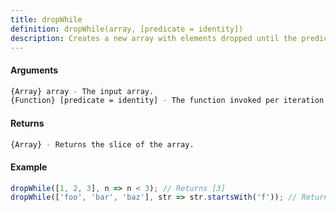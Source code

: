 ```yaml
---
title: dropWhile
definition: dropWhile(array, [predicate = identity])
description: Creates a new array with elements dropped until the predicate returns false.
---
```



#### Arguments


```bash
{Array} array - The input array.
{Function} [predicate = identity] - The function invoked per iteration.
```


#### Returns


```bash
{Array} - Returns the slice of the array.
```


#### Example


```ts
dropWhile([1, 2, 3], n => n < 3); // Returns [3]
dropWhile(['foo', 'bar', 'baz'], str => str.startsWith('f')); // Returns ['bar', 'baz']
```